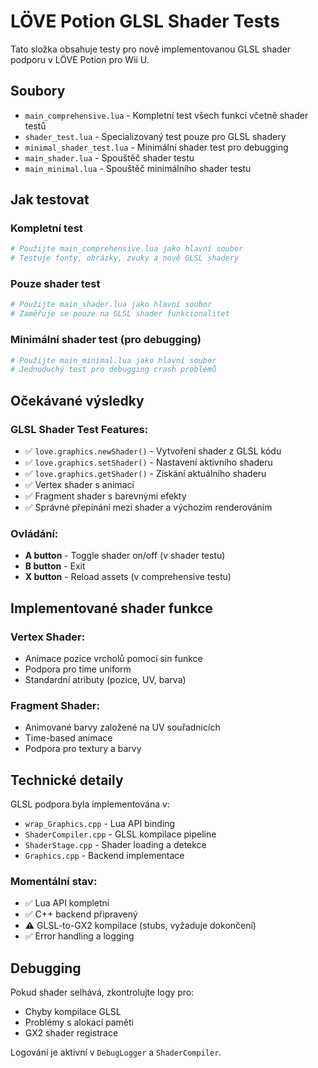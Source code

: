 # LÖVE Potion GLSL Shader Tests

Tato složka obsahuje testy pro nově implementovanou GLSL shader podporu v LÖVE Potion pro Wii U.

## Soubory

- `main_comprehensive.lua` - Kompletní test všech funkcí včetně shader testů
- `shader_test.lua` - Specializovaný test pouze pro GLSL shadery
- `minimal_shader_test.lua` - Minimální shader test pro debugging
- `main_shader.lua` - Spouštěč shader testu
- `main_minimal.lua` - Spouštěč minimálního shader testu

## Jak testovat

### Kompletní test

```bash
# Použijte main_comprehensive.lua jako hlavní soubor
# Testuje fonty, obrázky, zvuky a nově GLSL shadery
```

### Pouze shader test

```bash
# Použijte main_shader.lua jako hlavní soubor
# Zaměřuje se pouze na GLSL shader funkcionalitet
```

### Minimální shader test (pro debugging)

```bash
# Použijte main_minimal.lua jako hlavní soubor
# Jednoduchý test pro debugging crash problémů
```

## Očekávané výsledky

### GLSL Shader Test Features:
- ✅ `love.graphics.newShader()` - Vytvoření shader z GLSL kódu
- ✅ `love.graphics.setShader()` - Nastavení aktivního shaderu
- ✅ `love.graphics.getShader()` - Získání aktuálního shaderu
- ✅ Vertex shader s animací
- ✅ Fragment shader s barevnými efekty
- ✅ Správné přepínání mezi shader a výchozím renderováním

### Ovládání:
- **A button** - Toggle shader on/off (v shader testu)
- **B button** - Exit
- **X button** - Reload assets (v comprehensive testu)

## Implementované shader funkce

### Vertex Shader:
- Animace pozice vrcholů pomocí sin funkce
- Podpora pro time uniform
- Standardní atributy (pozice, UV, barva)

### Fragment Shader:
- Animované barvy založené na UV souřadnicích
- Time-based animace
- Podpora pro textury a barvy

## Technické detaily

GLSL podpora byla implementována v:
- `wrap_Graphics.cpp` - Lua API binding
- `ShaderCompiler.cpp` - GLSL kompilace pipeline
- `ShaderStage.cpp` - Shader loading a detekce
- `Graphics.cpp` - Backend implementace

### Momentální stav:
- ✅ Lua API kompletní
- ✅ C++ backend připravený
- ⚠️ GLSL-to-GX2 kompilace (stubs, vyžaduje dokončení)
- ✅ Error handling a logging

## Debugging

Pokud shader selhává, zkontrolujte logy pro:
- Chyby kompilace GLSL
- Problémy s alokací paměti
- GX2 shader registrace

Logování je aktivní v `DebugLogger` a `ShaderCompiler`.

